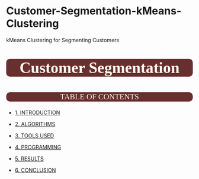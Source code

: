 # Customer-Segmentation-kMeans-Clustering
kMeans Clustering for Segmenting Customers

# <p style="background-color:#682F2F;font-family:newtimeroman;color:#FFF9ED;font-size:150%;text-align:center;border-radius:10px 10px;">Customer Segmentation</p>

<p style="background-color:#682F2F;font-family:newtimeroman;color:#FFF9ED;font-size:150%;text-align:center;border-radius:10px 10px;">TABLE OF CONTENTS</p> 

* [1. INTRODUCTION](#1)
    
* [2. ALGORITHMS](#2)
    
* [3. TOOLS USED](#3)
    
* [4. PROGRAMMING](#4)   
    
* [5. RESULTS](#5) 
      
* [6. CONCLUSION](#6)

